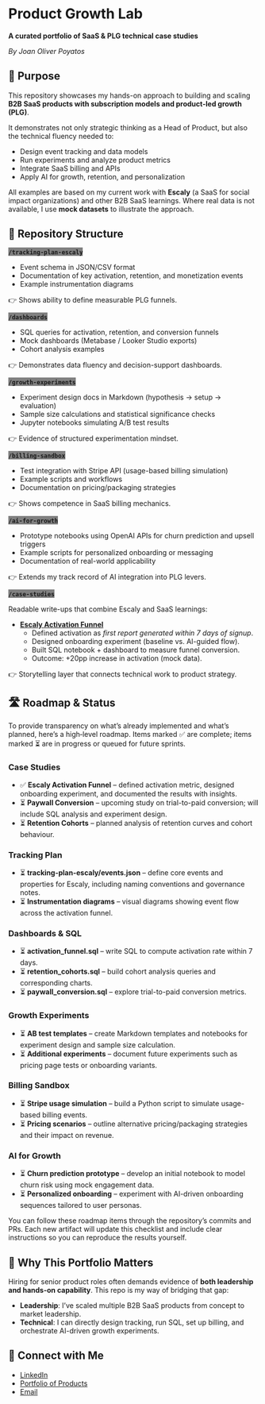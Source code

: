 # Product Growth Lab

**A curated portfolio of SaaS & PLG technical case studies**

*By Joan Oliver Poyatos*

## 📌 Purpose

This repository showcases my hands-on approach to building and scaling **B2B SaaS products with subscription models and product-led growth (PLG)**.

It demonstrates not only strategic thinking as a Head of Product, but also the technical fluency needed to:
* Design event tracking and data models
* Run experiments and analyze product metrics
* Integrate SaaS billing and APIs
* Apply AI for growth, retention, and personalization

All examples are based on my current work with **Escaly** (a SaaS for social impact organizations) and other B2B SaaS learnings. Where real data is not available, I use **mock datasets** to illustrate the approach.

## 📂 Repository Structure
<span style="background-color: grey">**`/tracking-plan-escaly`**</span>
* Event schema in JSON/CSV format
* Documentation of key activation, retention, and monetization events
* Example instrumentation diagrams

👉 Shows ability to define measurable PLG funnels.

<span style="background-color: grey">**`/dashboards`**</span>
* SQL queries for activation, retention, and conversion funnels
* Mock dashboards (Metabase / Looker Studio exports)
* Cohort analysis examples

👉 Demonstrates data fluency and decision-support dashboards.

<span style="background-color: grey">**`/growth-experiments`**</span>
* Experiment design docs in Markdown (hypothesis → setup → evaluation)
* Sample size calculations and statistical significance checks
* Jupyter notebooks simulating A/B test results

👉 Evidence of structured experimentation mindset.

<span style="background-color: grey">**`/billing-sandbox`**</span>
* Test integration with Stripe API (usage-based billing simulation)
* Example scripts and workflows
* Documentation on pricing/packaging strategies

👉 Shows competence in SaaS billing mechanics.

<span style="background-color: grey">**`/ai-for-growth`**</span>
* Prototype notebooks using OpenAI APIs for churn prediction and upsell triggers
* Example scripts for personalized onboarding or messaging
* Documentation of real-world applicability

👉 Extends my track record of AI integration into PLG levers.

<span style="background-color: grey">**`/case-studies`**</span>

Readable write-ups that combine Escaly and SaaS learnings:
* **[Escaly Activation Funnel](./case-studies/escaly-activation-funnel/README.md)**
  * Defined activation as *first report generated within 7 days of signup*.
  * Designed onboarding experiment (baseline vs. AI-guided flow).
  * Built SQL notebook + dashboard to measure funnel conversion.
  * Outcome: +20pp increase in activation (mock data).

👉 Storytelling layer that connects technical work to product strategy.

## 🛣️ Roadmap & Status

To provide transparency on what’s already implemented and what’s planned, here’s a high‑level roadmap. Items marked ✅ are complete; items marked ⏳ are in progress or queued for future sprints.

### Case Studies
* ✅ **Escaly Activation Funnel** – defined activation metric, designed onboarding experiment, and documented the results with insights.
* ⏳ **Paywall Conversion** – upcoming study on trial-to-paid conversion; will include SQL analysis and experiment design.
* ⏳ **Retention Cohorts** – planned analysis of retention curves and cohort behaviour.

### Tracking Plan
* ⏳ **tracking-plan-escaly/events.json** – define core events and properties for Escaly, including naming conventions and governance notes.
* ⏳ **Instrumentation diagrams** – visual diagrams showing event flow across the activation funnel.

### Dashboards & SQL

* ⏳ **activation_funnel.sql** – write SQL to compute activation rate within 7 days.
* ⏳ **retention_cohorts.sql** – build cohort analysis queries and corresponding charts.
* ⏳ **paywall_conversion.sql** – explore trial-to-paid conversion metrics.

### Growth Experiments

* ⏳ **AB test templates** – create Markdown templates and notebooks for experiment design and sample size calculation.
* ⏳ **Additional experiments** – document future experiments such as pricing page tests or onboarding variants.

### Billing Sandbox

* ⏳ **Stripe usage simulation** – build a Python script to simulate usage-based billing events.
* ⏳ **Pricing scenarios** – outline alternative pricing/packaging strategies and their impact on revenue.

### AI for Growth

* ⏳ **Churn prediction prototype** – develop an initial notebook to model churn risk using mock engagement data.
* ⏳ **Personalized onboarding** – experiment with AI-driven onboarding sequences tailored to user personas.

You can follow these roadmap items through the repository’s commits and PRs. Each new artifact will update this checklist and include clear instructions so you can reproduce the results yourself.

## 🧩 Why This Portfolio Matters

Hiring for senior product roles often demands evidence of **both leadership and hands-on capability**.
This repo is my way of bridging that gap:
* **Leadership**: I’ve scaled multiple B2B SaaS products from concept to market leadership.
* **Technical**: I can directly design tracking, run SQL, set up billing, and orchestrate AI-driven growth experiments.

## 🔗 Connect with Me
* [LinkedIn](https://www.linkedin.com/in/joanoliverpoyatos/)
* [Portfolio of Products](https://qstcoop.org/)
* [Email](mailto:joan.poyatos@gmail.com)
